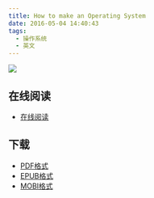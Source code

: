 ```yaml
---
title: How to make an Operating System
date: 2016-05-04 14:40:43
tags:
  - 操作系统
  - 英文
---
```


![](https://ek8whxe.cloudimg.io/s/width/226/https://www.gitbook.com/cover/book/samypesse/how-to-create-an-operating-system.jpg)

<!--more-->

## 在线阅读 ##

+ [在线阅读](https://www.gitbook.com/book/samypesse/how-to-create-an-operating-system/details)

## 下载 ##

+ [PDF格式](https://www.gitbook.com/download/pdf/book/samypesse/how-to-create-an-operating-system)
+ [EPUB格式](https://www.gitbook.com/download/epub/book/samypesse/how-to-create-an-operating-system)
+ [MOBI格式](https://www.gitbook.com/download/mobi/book/samypesse/how-to-create-an-operating-system)
